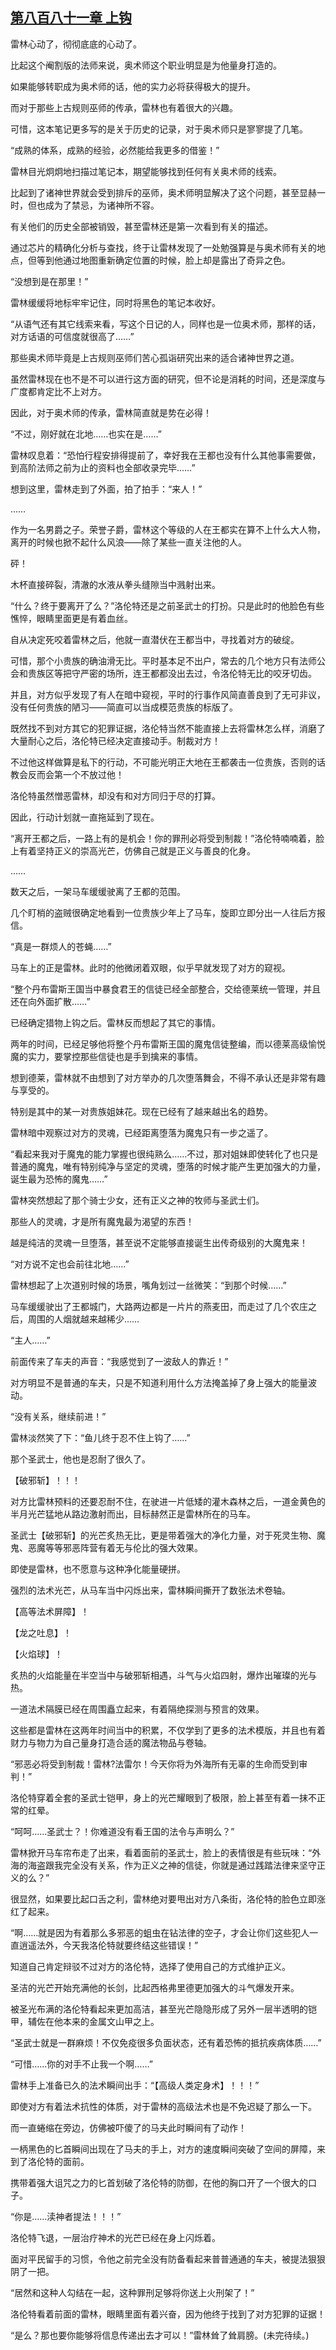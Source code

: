 ## [第八百八十一章 上钩](https://www.xxbiquge.com/11_11222/9023765.html)


  雷林心动了，彻彻底底的心动了。

  比起这个阉割版的法师来说，奥术师这个职业明显是为他量身打造的。

  如果能够转职成为奥术师的话，他的实力必将获得极大的提升。

  而对于那些上古规则巫师的传承，雷林也有着很大的兴趣。

  可惜，这本笔记更多写的是关于历史的记录，对于奥术师只是寥寥提了几笔。

  “成熟的体系，成熟的经验，必然能给我更多的借鉴！”

  雷林目光炯炯地扫描过笔记本，期望能够找到任何有关奥术师的线索。

  比起到了诸神世界就会受到排斥的巫师，奥术师明显解决了这个问题，甚至显赫一时，但也成为了禁忌，为诸神所不容。

  有关他们的历史全部被销毁，甚至雷林还是第一次看到有关的描述。

  通过芯片的精确化分析与查找，终于让雷林发现了一处勉强算是与奥术师有关的地点，但等到他通过地图重新确定位置的时候，脸上却是露出了奇异之色。

  “没想到是在那里！”

  雷林缓缓将地标牢牢记住，同时将黑色的笔记本收好。

  “从语气还有其它线索来看，写这个日记的人，同样也是一位奥术师，那样的话，对方话语的可信度就很高了……”

  那些奥术师毕竟是上古规则巫师们苦心孤诣研究出来的适合诸神世界之道。

  虽然雷林现在也不是不可以进行这方面的研究，但不论是消耗的时间，还是深度与广度都肯定比不上对方。

  因此，对于奥术师的传承，雷林简直就是势在必得！

  “不过，刚好就在北地……也实在是……”

  雷林叹息着：“恐怕行程安排得提前了，幸好我在王都也没有什么其他事需要做，到高阶法师之前为止的资料也全部收录完毕……”

  想到这里，雷林走到了外面，拍了拍手：“来人！”

  ……

  作为一名男爵之子。荣誉子爵，雷林这个等级的人在王都实在算不上什么大人物，离开的时候也掀不起什么风浪——除了某些一直关注他的人。

  砰！

  木杯直接碎裂，清澈的水液从拳头缝隙当中溅射出来。

  “什么？终于要离开了么？”洛伦特还是之前圣武士的打扮。只是此时的他脸色有些憔悴，眼睛里面更是有着血丝。

  自从决定死咬着雷林之后，他就一直潜伏在王都当中，寻找着对方的破绽。

  可惜，那个小贵族的确油滑无比。平时基本足不出户，常去的几个地方只有法师公会和贵族区等把守严密的场所，连王都都没出去过，令洛伦特无比的咬牙切齿。

  并且，对方似乎发现了有人在暗中窥视，平时的行事作风简直善良到了无可非议，没有任何贵族的陋习——简直可以当成模范贵族的标版了。

  既然找不到对方其它的犯罪证据，洛伦特当然不能直接上去将雷林怎么样，消磨了大量耐心之后，洛伦特已经决定直接动手。制裁对方！

  不过他这样做算是私下的行动，不可能光明正大地在王都袭击一位贵族，否则的话教会反而会第一个不放过他！

  洛伦特虽然憎恶雷林，却没有和对方同归于尽的打算。

  因此，行动计划就一直拖延到了现在。

  “离开王都之后，一路上有的是机会！你的罪刑必将受到制裁！”洛伦特喃喃着，脸上有着坚持正义的崇高光芒，仿佛自己就是正义与善良的化身。

  ……

  数天之后，一架马车缓缓驶离了王都的范围。

  几个盯梢的盗贼很确定地看到一位贵族少年上了马车，旋即立即分出一人往后方报信。

  “真是一群烦人的苍蝇……”

  马车上的正是雷林。此时的他微闭着双眼，似乎早就发现了对方的窥视。

  “整个丹布雷斯王国当中暴食君王的信徒已经全部整合，交给德莱统一管理，并且还在向外面扩散……”

  已经确定猎物上钩之后。雷林反而想起了其它的事情。

  两年的时间，已经足够他将整个丹布雷斯王国的魔鬼信徒整编，而以德莱高级愉悦魔的实力，要掌控那些信徒也是手到擒来的事情。

  想到德莱，雷林就不由想到了对方举办的几次堕落舞会，不得不承认还是非常有趣与享受的。

  特别是其中的某一对贵族姐妹花。现在已经有了越来越出名的趋势。

  雷林暗中观察过对方的灵魂，已经距离堕落为魔鬼只有一步之遥了。

  “看起来我对于魔鬼的能力掌握也很纯熟么……不过，那对姐妹即使转化了也只是普通的魔鬼，唯有特别纯净与坚定的灵魂，堕落的时候才能产生更加强大的力量，诞生最为恐怖的魔鬼……”

  雷林突然想起了那个骑士少女，还有正义之神的牧师与圣武士们。

  那些人的灵魂，才是所有魔鬼最为渴望的东西！

  越是纯洁的灵魂一旦堕落，甚至说不定能够直接诞生出传奇级别的大魔鬼来！

  “对方说不定也会前往北地……”

  雷林想起了上次道别时候的场景，嘴角划过一丝微笑：“到那个时候……”

  马车缓缓驶出了王都城门，大路两边都是一片片的燕麦田，而走过了几个农庄之后，周围的人烟就越来越稀少……

  “主人……”

  前面传来了车夫的声音：“我感觉到了一波敌人的靠近！”

  对方明显不是普通的车夫，只是不知道利用什么方法掩盖掉了身上强大的能量波动。

  “没有关系，继续前进！”

  雷林淡然笑了下：“鱼儿终于忍不住上钩了……”

  那个圣武士，他也是忍耐了很久了。

  【破邪斩】！！！

  对方比雷林预料的还要忍耐不住，在驶进一片低矮的灌木森林之后，一道金黄色的半月光芒猛地从路边激射而出，目标赫然正是雷林所在的马车。

  圣武士【破邪斩】的光芒炙热无比，更是带着强大的净化力量，对于死灵生物、魔鬼、恶魔等等邪恶阵营有着无与伦比的强大效果。

  即使是雷林，也不愿意与这种净化能量硬拼。

  强烈的法术光芒，从马车当中闪烁出来，雷林瞬间撕开了数张法术卷轴。

  【高等法术屏障】！

  【龙之吐息】！

  【火焰球】！

  炙热的火焰能量在半空当中与破邪斩相遇，斗气与火焰四射，爆炸出璀璨的光与热。

  一道法术隔膜已经在周围矗立起来，有着隔绝探测与预言的效果。

  这些都是雷林在这两年时间当中的积累，不仅学到了更多的法术模版，并且也有着财力与物力为自己量身打造合适的魔法物品与卷轴。

  “邪恶必将受到制裁！雷林?法雷尔！今天你将为外海所有无辜的生命而受到审判！”

  洛伦特穿着全套的圣武士铠甲，身上的光芒耀眼到了极限，脸上甚至有着一抹不正常的红晕。

  “呵呵……圣武士？！你难道没有看王国的法令与声明么？”

  雷林掀开马车帘布走了出来，看着面前的圣武士，脸上的表情很是有些玩味：“外海的海盗跟我完全没有关系，作为正义之神的信徒，你就是通过践踏法律来坚守正义的么？”

  很显然，如果要比起口舌之利，雷林绝对要甩出对方八条街，洛伦特的脸色立即涨红了起来。

  “啊……就是因为有着那么多邪恶的蛆虫在钻法律的空子，才会让你们这些犯人一直逍遥法外，今天我洛伦特就要终结这些错误！”

  知道自己肯定辩驳不过对方的洛伦特，选择了使用自己的方式维护正义。

  圣洁的光芒开始充满他的长剑，比起西格弗里德更加强大的斗气爆发开来。

  被圣光布满的洛伦特看起来更加高洁，甚至光芒隐隐形成了另外一层半透明的铠甲，辅佐在他本来的金属文山甲之上。

  “圣武士就是一群麻烦！不仅免疫很多负面状态，还有着恐怖的抵抗疾病体质……”

  “可惜……你的对手不止我一个啊……”

  雷林手上准备已久的法术瞬间出手：“【高级人类定身术】！！！”

  即使对方有着法术抗性的体质，对于雷林的高级法术也是不免迟疑了那么一下。

  而一直蜷缩在旁边，仿佛被吓傻了的马夫此时瞬间有了动作！

  一柄黑色的匕首瞬间出现在了马夫的手上，对方的速度瞬间突破了空间的屏障，来到了洛伦特的面前。

  携带着强大诅咒之力的匕首划破了洛伦特的防御，在他的胸口开了一个很大的口子。

  “你是……渎神者提法！！！”

  洛伦特飞退，一层治疗神术的光芒已经在身上闪烁着。

  面对平民留手的习惯，令他之前完全没有防备看起来普普通通的车夫，被提法狠狠阴了一把。

  “居然和这种人勾结在一起，这种罪刑足够将你送上火刑架了！”

  洛伦特看着前面的雷林，眼睛里面有着兴奋，因为他终于找到了对方犯罪的证据！

  “是么？那也要你能够将信息传递出去才可以！”雷林耸了耸肩膀。(未完待续。)
